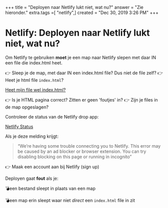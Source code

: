 +++
title = "Deployen naar Netlify lukt niet, wat nu?"
answer = "Zie hieronder."
extra.tags =[ "netlify",]
created = "Dec 30, 2019 3:26 PM"
+++
# Netlify: Deployen naar Netlify lukt niet, wat nu?


Om Netlify te gebruiken **moet** je een map naar Netlify slepen met daar IN een file die index.html heet. 

👉 Sleep je de map, met daar IN een index.html file? Dus niet de file zelf? 
👉 Heet je html file `index.html`?

[Heet mijn file wel index.html?](@/heet-mijn-file-wel-index.html.md)

👉 Is je HTML pagina correct? Zitten er geen 'foutjes' in? 
👉 Zijn je files in de map opgeslagen?

Controleer de status van de Netlify drop app:

[Netlify Status](https://www.netlifystatus.com/)

Als je deze melding krijgt:

> “We’re having some trouble connecting you to Netlify. This error may be caused by an ad blocker or browser extension. You can try disabling blocking on this page or running in incognito”

👉 Maak een account aan bij Netlify (sign up)

Deployen gaat **fout** als je:

💣een bestand sleept in plaats van een map

💣een map erin sleept waar niet *direct* een `index.html` file in zit